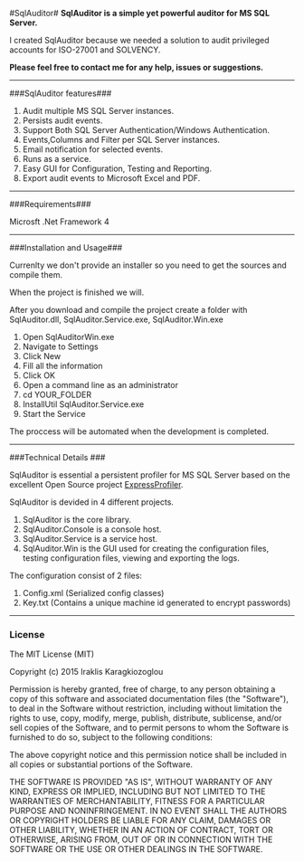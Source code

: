 #SqlAuditor#
**SqlAuditor is a simple yet powerful auditor for MS SQL Server.**

I created SqlAuditor because we needed a solution to audit privileged accounts for ISO-27001 and SOLVENCY.

**Please feel free to contact me for any help, issues or suggestions.**



----------



###SqlAuditor features###
 1. Audit multiple MS SQL Server instances.
 2. Persists audit events.
 3. Support Both SQL Server Authentication/Windows Authentication.
 4. Events,Columns and Filter per SQL Server instances.
 5. Email notification for selected events.
 7. Runs as a service.
 8. Easy GUI for Configuration, Testing and Reporting.
 9. Export audit events to Microsoft Excel and PDF.


----------

###Requirements###

Microsft .Net Framework 4

----------


###Installation and Usage###

Currenlty we don't provide an installer so you need to get the sources and compile them.

When the project is finished we will.

After you download and compile the project create a folder with SqlAuditor.dll, SqlAuditor.Service.exe, SqlAuditor.Win.exe

1. Open SqlAuditorWin.exe
2. Navigate to Settings
3. Click New
4. Fill all the information
5. Click OK
6. Open a command line as an administrator
7. cd YOUR_FOLDER
8. InstallUtil SqlAuditor.Service.exe
9.  Start the Service

The proccess will be automated when the development is completed.



----------



###Technical Details  ###

SqlAuditor is essential a persistent profiler for MS SQL Server based on the excellent Open Source project [ExpressProfiler](http://expressprofiler.codeplex.com).

SqlAuditor is devided in 4 different projects.

1. SqlAuditor is the core library.
2. SqlAuditor.Console is a console host.
3. SqlAuditor.Service is a service host.
4. SqlAuditor.Win is the GUI used for creating the configuration files, testing configuration files, viewing and exporting the logs.

The configuration consist of 2 files:

1. Config.xml (Serialized config classes)
2. Key.txt (Contains a unique machine id generated to encrypt passwords)



----------



### License ###

The MIT License (MIT)

Copyright (c) 2015 Iraklis Karagkiozoglou

Permission is hereby granted, free of charge, to any person obtaining a copy
of this software and associated documentation files (the "Software"), to deal
in the Software without restriction, including without limitation the rights
to use, copy, modify, merge, publish, distribute, sublicense, and/or sell
copies of the Software, and to permit persons to whom the Software is
furnished to do so, subject to the following conditions:

The above copyright notice and this permission notice shall be included in all
copies or substantial portions of the Software.

THE SOFTWARE IS PROVIDED "AS IS", WITHOUT WARRANTY OF ANY KIND, EXPRESS OR
IMPLIED, INCLUDING BUT NOT LIMITED TO THE WARRANTIES OF MERCHANTABILITY,
FITNESS FOR A PARTICULAR PURPOSE AND NONINFRINGEMENT. IN NO EVENT SHALL THE
AUTHORS OR COPYRIGHT HOLDERS BE LIABLE FOR ANY CLAIM, DAMAGES OR OTHER
LIABILITY, WHETHER IN AN ACTION OF CONTRACT, TORT OR OTHERWISE, ARISING FROM,
OUT OF OR IN CONNECTION WITH THE SOFTWARE OR THE USE OR OTHER DEALINGS IN THE
SOFTWARE.



